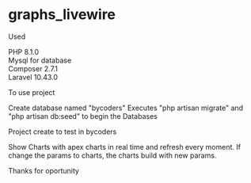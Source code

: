 # graphs_livewire

Used

PHP 8.1.0<br />
Mysql for database<br />
Composer 2.7.1<br />
Laravel 10.43.0<br />

To use project

Create database named "bycoders"
Executes "php artisan migrate" and "php artisan db:seed" to begin the Databases

Project create to test in bycoders

Show Charts with apex charts in real time and refresh every moment.
If change the params to charts, the charts build with new params.

Thanks for oportunity

